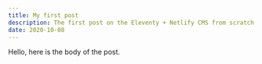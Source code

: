 ```yaml
---
title: My first post
description: The first post on the Eleventy + Netlify CMS from scratch blog
date: 2020-10-08
---
```


Hello, here is the body of the post.
